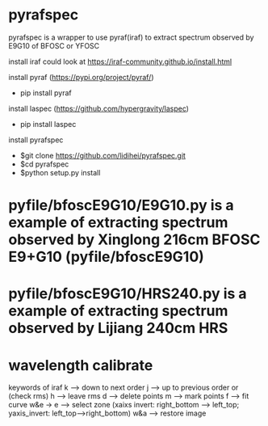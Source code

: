 # pyrafspec

pyrafspec is a wrapper to use pyraf(iraf) to extract spectrum observed by E9G10 of BFOSC or YFOSC

install iraf could look at https://iraf-community.github.io/install.html

install pyraf (https://pypi.org/project/pyraf/)
- pip install pyraf

install laspec (https://github.com/hypergravity/laspec)
- pip install laspec

install pyrafspec
- $git clone https://github.com/lidihei/pyrafspec.git
- $cd pyrafspec
- $python setup.py install

# pyfile/bfoscE9G10/E9G10.py is a example of extracting spectrum observed by Xinglong 216cm BFOSC E9+G10 (pyfile/bfoscE9G10)
# pyfile/bfoscE9G10/HRS240.py is a example of extracting spectrum observed by Lijiang 240cm HRS

# wavelength calibrate
keywords of iraf
k --> down to next order 
j --> up to previous order or (check rms)
h --> leave rms
d --> delete points
m --> mark points
f --> fit curve
w&e -> e --> select zone (xaixs invert: right_bottom --> left_top; yaxis_invert: left_top-->right_bottom)
w&a --> restore image
